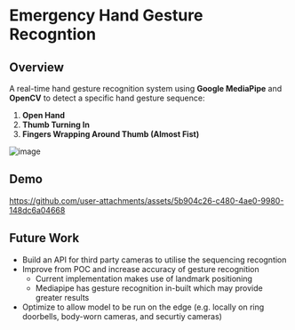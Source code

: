 # Emergency Hand Gesture Recogntion

## Overview

A real-time hand gesture recognition system using **Google MediaPipe** and **OpenCV** to detect a specific hand gesture sequence:

1. **Open Hand**
2. **Thumb Turning In**
3. **Fingers Wrapping Around Thumb (Almost Fist)**

![image](https://github.com/user-attachments/assets/cfb9ce1a-7103-45e6-bf2c-54ee8b3c4ccb)

## Demo
https://github.com/user-attachments/assets/5b904c26-c480-4ae0-9980-148dc6a04668

## Future Work

* Build an API for third party cameras to utilise the sequencing recogntion
* Improve from POC and increase accuracy of gesture recognition
  * Current implementation makes use of landmark positioning
  * Mediapipe has gesture recognition in-built which may provide greater results
* Optimize to allow model to be run on the edge (e.g. locally on ring doorbells, body-worn cameras, and securtiy cameras)
